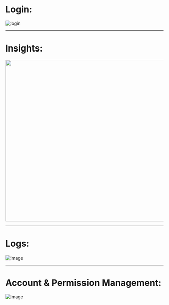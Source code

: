 # Login:
![login](https://user-images.githubusercontent.com/56306485/160013289-92f4b00a-ad6e-4288-a9ef-cef3378d0cc9.png)

---

# Insights:

<img width="512px" src="https://user-images.githubusercontent.com/56306485/160014333-44036bb1-ee84-4c69-a7e2-244b4a76b377.png">

---

# Logs:

![image](https://user-images.githubusercontent.com/56306485/160014990-01bb67fa-b7dd-422f-954e-30c26a3e54fc.png)

---

# Account & Permission Management:

![image](https://user-images.githubusercontent.com/56306485/160014498-d3289faa-9d76-4352-bac8-2e32d19649b7.png)
